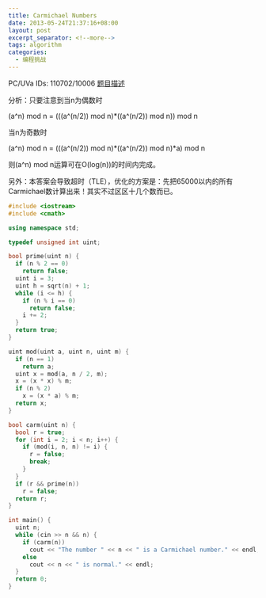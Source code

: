 ```yaml
---
title: Carmichael Numbers
date: 2013-05-24T21:37:16+08:00
layout: post
excerpt_separator: <!--more-->
tags: algorithm
categories:
  - 编程挑战
---
```

PC/UVa IDs: 110702/10006 <a href="http://uva.onlinejudge.org/index.php?option=com_onlinejudge&Itemid=8&page=show_problem&problem=947" target="_blank">题目描述</a>

分析：只要注意到当n为偶数时
  
(a^n) mod n = (((a^(n/2)) mod n)*((a^(n/2)) mod n)) mod n
  
当n为奇数时
  
(a^n) mod n = (((a^(n/2)) mod n)\*((a^(n/2)) mod n)\*a) mod n
  
则(a^n) mod n运算可在O(log(n))的时间内完成。<!--more-->


  
另外：本答案会导致超时（TLE），优化的方案是：先把65000以内的所有Carmichael数计算出来！其实不过区区十几个数而已。

```cpp
#include <iostream>
#include <cmath>

using namespace std;

typedef unsigned int uint;

bool prime(uint n) {
  if (n % 2 == 0)
    return false;
  uint i = 3;
  uint h = sqrt(n) + 1;
  while (i <= h) {
    if (n % i == 0)
      return false;
    i += 2;
  }
  return true;
}

uint mod(uint a, uint n, uint m) {
  if (n == 1)
    return a;
  uint x = mod(a, n / 2, m);
  x = (x * x) % m;
  if (n % 2)
    x = (x * a) % m;
  return x;
}

bool carm(uint n) {
  bool r = true;
  for (int i = 2; i < n; i++) {
    if (mod(i, n, n) != i) {
      r = false;
      break;
    }
  }
  if (r && prime(n))
    r = false;
  return r;
}

int main() {
  uint n;
  while (cin >> n && n) {
    if (carm(n))
      cout << "The number " << n << " is a Carmichael number." << endl;
    else
      cout << n << " is normal." << endl;
  }
  return 0;
}
```

